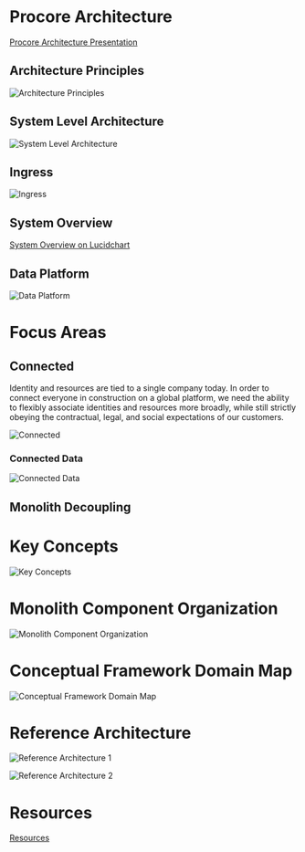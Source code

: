 # Procore Architecture

[Procore Architecture Presentation](https://docs.google.com/presentation/d/1YmZ9ABemfsv1M_UhWyiy9ya_fsCw05asIPbYx9GJAb0/edit#slide=id.g251d74f30fb_0_296)

## Architecture Principles

![Architecture Principles](./pics-arc/image.png)

## System Level Architecture

![System Level Architecture](./pics-arc/image-1.png)

## Ingress

![Ingress](./pics-arc/image-2.png)

## System Overview

[System Overview on Lucidchart](https://lucid.app/lucidchart/2d8b1f95-b762-403f-9c84-8ac1f884b548/edit?invitationId=inv_307c4514-bc6e-48db-bbe1-549c1d52520a&page=IJnaaBpMeFJW#)

## Data Platform

![Data Platform](./pics-arc/image-3.png)

# Focus Areas

## Connected

Identity and resources are tied to a single company today. 
In order to connect everyone in construction on a global platform, we need the ability to flexibly associate identities and resources more broadly, while still strictly obeying the contractual, legal, and social expectations of our customers.

![Connected](./pics-arc/image-4.png)

### Connected Data

![Connected Data](./pics-arc/image-5.png)

## Monolith Decoupling

# Key Concepts

![Key Concepts](./pics-arc/image-6.png)

# Monolith Component Organization

![Monolith Component Organization](./pics-arc/image-7.png)

# Conceptual Framework Domain Map

![Conceptual Framework Domain Map](./pics-arc/image-8.png)

# Reference Architecture

![Reference Architecture 1](./pics-arc/image-9.png)

![Reference Architecture 2](./pics-arc/image-10.png)

# Resources

[Resources](https://docs.google.com/presentation/d/1YmZ9ABemfsv1M_UhWyiy9ya_fsCw05asIPbYx9GJAb0/edit#slide=id.g251c77410f1_0_522)